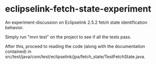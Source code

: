 # eclipselink-fetch-state-experiment
An experiment-discussion on Eclipselink 2.5.2 fetch state identification behavior.

Simply run "mvn test" on the project to see if all the tests pass.

After this, proceed to reading the code (along with the documentation contained) in src/test/java/com/test/eclipselink/jpa/fetch_state/TestFetchState.java.
